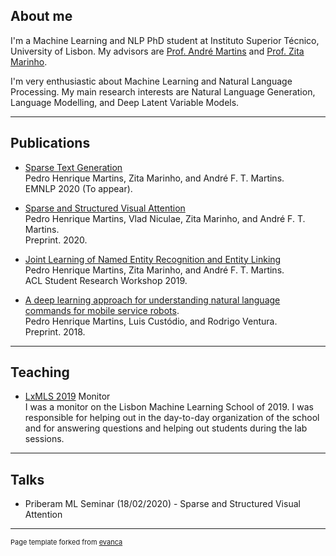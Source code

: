 ## About me 

I'm a Machine Learning and NLP PhD student at Instituto Superior Técnico, University of Lisbon. My advisors are [Prof. André Martins](https://andre-martins.github.io/) and [Prof. Zita Marinho](https://www.cs.cmu.edu/~zmarinho/).

I'm very enthusiastic about Machine Learning and Natural Language Processing. My main research interests are Natural Language Generation, Language Modelling, and Deep Latent Variable Models.


---

## Publications

* [Sparse Text Generation](https://arxiv.org/pdf/2004.02644.pdf)<br/>
  Pedro Henrique Martins, Zita Marinho, and André F. T. Martins. <br/>
  EMNLP 2020 (To appear).

* [Sparse and Structured Visual Attention](https://arxiv.org/abs/2002.05556)<br/>
  Pedro Henrique Martins, Vlad Niculae, Zita Marinho, and André F. T. Martins.<br/>
  Preprint. 2020.

* [Joint Learning of Named Entity Recognition and Entity Linking](https://www.aclweb.org/anthology/P19-2026)<br/>
  Pedro Henrique Martins, Zita Marinho, and André F. T. Martins.<br/>
  ACL Student Research Workshop 2019.

* [A deep learning approach for understanding natural language commands for mobile service robots](https://arxiv.org/abs/1807.03053).<br/>
  Pedro Henrique Martins, Luis Custódio, and Rodrigo Ventura.<br/>
  Preprint. 2018.

---
## Teaching
* [LxMLS 2019](http://lxmls.it.pt/2019/) Monitor<br />
 I was a monitor on the Lisbon Machine Learning School of 2019. I was responsible for helping out in the day-to-day organization of the school and for answering questions and helping out students during the lab sessions.

---
## Talks
* Priberam ML Seminar (18/02/2020) - Sparse and Structured Visual Attention



---
<p style="font-size:11px">Page template forked from <a href="https://github.com/evanca/quick-portfolio">evanca</a></p>
<!-- Remove above link if you don't want to attibute -->
